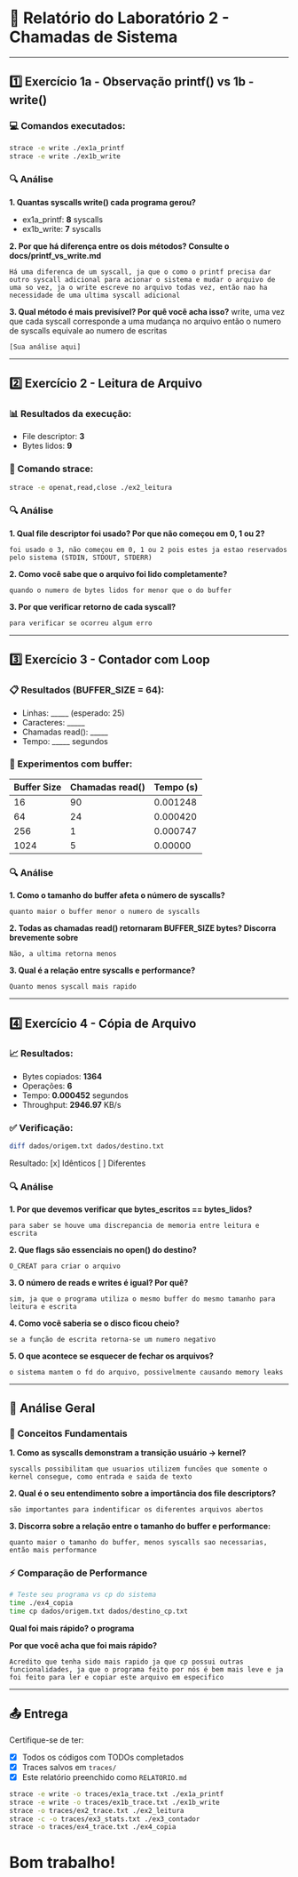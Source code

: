 # 📝 Relatório do Laboratório 2 - Chamadas de Sistema

---

## 1️⃣ Exercício 1a - Observação printf() vs 1b - write()

### 💻 Comandos executados:
```bash
strace -e write ./ex1a_printf
strace -e write ./ex1b_write
```

### 🔍 Análise

**1. Quantas syscalls write() cada programa gerou?**
- ex1a_printf: __8__ syscalls
- ex1b_write: __7__ syscalls

**2. Por que há diferença entre os dois métodos? Consulte o docs/printf_vs_write.md**

```
Há uma diferenca de um syscall, ja que o como o printf precisa dar outro syscall adicional para acionar o sistema e mudar o arquivo de uma so vez, ja o write escreve no arquivo todas vez, então nao ha necessidade de uma ultima syscall adicional
```

**3. Qual método é mais previsível? Por quê você acha isso?**
write, uma vez que cada syscall corresponde a uma mudança no arquivo então o numero de syscalls equivale ao numero de escritas
```
[Sua análise aqui]
```

---

## 2️⃣ Exercício 2 - Leitura de Arquivo

### 📊 Resultados da execução:
- File descriptor: __3__
- Bytes lidos: __9__

### 🔧 Comando strace:
```bash
strace -e openat,read,close ./ex2_leitura
```

### 🔍 Análise

**1. Qual file descriptor foi usado? Por que não começou em 0, 1 ou 2?**

```
foi usado o 3, não começou em 0, 1 ou 2 pois estes ja estao reservados pelo sistema (STDIN, STDOUT, STDERR)
```

**2. Como você sabe que o arquivo foi lido completamente?**

```
quando o numero de bytes lidos for menor que o do buffer
```

**3. Por que verificar retorno de cada syscall?**

```
para verificar se ocorreu algum erro
```

---

## 3️⃣ Exercício 3 - Contador com Loop

### 📋 Resultados (BUFFER_SIZE = 64):
- Linhas: _____ (esperado: 25)
- Caracteres: _____
- Chamadas read(): _____
- Tempo: _____ segundos

### 🧪 Experimentos com buffer:

| Buffer Size | Chamadas read() | Tempo (s) |
|-------------|-----------------|-----------|
| 16          |        90        |      0.001248     |
| 64          |         24       |       0.000420    |
| 256         |           1      |        0.000747   |
| 1024        |           5      |         0.00000  |

### 🔍 Análise

**1. Como o tamanho do buffer afeta o número de syscalls?**

```
quanto maior o buffer menor o numero de syscalls
```

**2. Todas as chamadas read() retornaram BUFFER_SIZE bytes? Discorra brevemente sobre**

```
Não, a ultima retorna menos 
```

**3. Qual é a relação entre syscalls e performance?**

```
Quanto menos syscall mais rapido
```

---

## 4️⃣ Exercício 4 - Cópia de Arquivo

### 📈 Resultados:
- Bytes copiados: __1364__
- Operações: __6__
- Tempo: __0.000452__ segundos
- Throughput: __2946.97__ KB/s

### ✅ Verificação:
```bash
diff dados/origem.txt dados/destino.txt
```
Resultado: [x] Idênticos [ ] Diferentes

### 🔍 Análise

**1. Por que devemos verificar que bytes_escritos == bytes_lidos?**

```
para saber se houve uma discrepancia de memoria entre leitura e escrita
```

**2. Que flags são essenciais no open() do destino?**

```
O_CREAT para criar o arquivo
```

**3. O número de reads e writes é igual? Por quê?**

```
sim, ja que o programa utiliza o mesmo buffer do mesmo tamanho para leitura e escrita
```

**4. Como você saberia se o disco ficou cheio?**

```
se a função de escrita retorna-se um numero negativo
```

**5. O que acontece se esquecer de fechar os arquivos?**

```
o sistema mantem o fd do arquivo, possivelmente causando memory leaks
```

---

## 🎯 Análise Geral

### 📖 Conceitos Fundamentais

**1. Como as syscalls demonstram a transição usuário → kernel?**

```
syscalls possibilitam que usuarios utilizem funcões que somente o kernel consegue, como entrada e saida de texto
```

**2. Qual é o seu entendimento sobre a importância dos file descriptors?**

```
são importantes para indentificar os diferentes arquivos abertos
```

**3. Discorra sobre a relação entre o tamanho do buffer e performance:**

```
quanto maior o tamanho do buffer, menos syscalls sao necessarias, então mais performance
```

### ⚡ Comparação de Performance

```bash
# Teste seu programa vs cp do sistema
time ./ex4_copia
time cp dados/origem.txt dados/destino_cp.txt
```

**Qual foi mais rápido?** __o programa__

**Por que você acha que foi mais rápido?**

```
Acredito que tenha sido mais rapido ja que cp possui outras funcionalidades, ja que o programa feito por nós é bem mais leve e ja foi feito para ler e copiar este arquivo em especifico
```

---

## 📤 Entrega
Certifique-se de ter:
- [x] Todos os códigos com TODOs completados
- [x] Traces salvos em `traces/`
- [x] Este relatório preenchido como `RELATORIO.md`

```bash
strace -e write -o traces/ex1a_trace.txt ./ex1a_printf
strace -e write -o traces/ex1b_trace.txt ./ex1b_write
strace -o traces/ex2_trace.txt ./ex2_leitura
strace -c -o traces/ex3_stats.txt ./ex3_contador
strace -o traces/ex4_trace.txt ./ex4_copia
```
# Bom trabalho!
